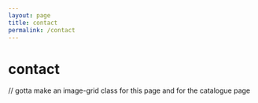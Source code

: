 ```yaml
---
layout: page
title: contact
permalink: /contact
---
```


# contact

// gotta make an image-grid class for this page and for the catalogue page
